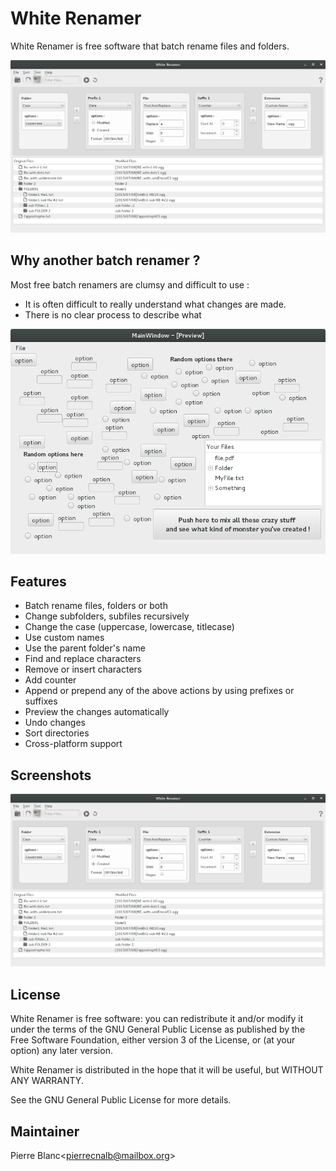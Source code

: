 # White Renamer

White Renamer is free software that batch rename files and folders.

![screenshot1](/Screenshots/MainLayout.png)

## Why another batch renamer ?

Most free batch renamers are clumsy and difficult to use : 
* It is often difficult to really understand what changes are made. 
* There is no clear process to describe what 

![screenshot1](/Screenshots/SuperRenamer.png)

## Features
* Batch rename files, folders or both
* Change subfolders, subfiles recursively
* Change the case (uppercase, lowercase, titlecase)
* Use custom names
* Use the parent folder's name
* Find and replace characters
* Remove or insert characters
* Add counter
* Append or prepend any of the above actions by using prefixes or suffixes
* Preview the changes automatically
* Undo changes
* Sort directories
* Cross-platform support

## Screenshots
![screenshot3](/Screenshots/MainLayout.png)

## License
White Renamer is free software: you can redistribute it and/or modify it under the terms of the GNU General Public License as published by the Free Software Foundation, either version 3 of the License, or (at your option) any later version.

White Renamer is distributed in the hope that it will be useful, but WITHOUT ANY WARRANTY.

See the GNU General Public License for more details.

## Maintainer
Pierre Blanc<[pierrecnalb@mailbox.org](mailto:pierrecnalb@mailbox.org)>

